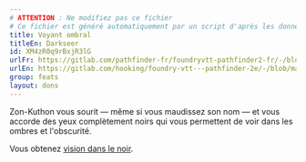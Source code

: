 ```yaml
---
# ATTENTION : Ne modifiez pas ce fichier
# Ce fichier est généré automatiquement par un script d'après les données du module Foundry VTT officiel et de sa traduction
title: Voyant ombral
titleEn: Darkseer
id: XM4zR0q9rBxjR3lG
urlFr: https://gitlab.com/pathfinder-fr/foundryvtt-pathfinder2-fr/-/blob/master/data/feats/XM4zR0q9rBxjR3lG.htm
urlEn: https://gitlab.com/hooking/foundry-vtt---pathfinder-2e/-/blob/master/packs/data/feats.db/darkseer.json
group: feats
layout: dons
---
```

Zon-Kuthon vous sourit — même si vous maudissez son nom — et vous accorde des yeux complètement noirs qui vous permettent de voir dans les ombres et l'obscurité.

Vous obtenez [vision dans le noir](../ancestry-features/vision-dans-le-noir.md).


